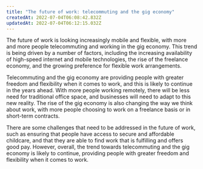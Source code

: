 ```yaml
---
title: "The future of work: telecommuting and the gig economy"
createdAt: 2022-07-04T06:08:42.832Z
updatedAt: 2022-07-04T06:12:15.032Z
---
```


The future of work is looking increasingly mobile and flexible, with more and more people telecommuting and working in the gig economy. This trend is being driven by a number of factors, including the increasing availability of high-speed internet and mobile technologies, the rise of the freelance economy, and the growing preference for flexible work arrangements.

Telecommuting and the gig economy are providing people with greater freedom and flexibility when it comes to work, and this is likely to continue in the years ahead. With more people working remotely, there will be less need for traditional office space, and businesses will need to adapt to this new reality. The rise of the gig economy is also changing the way we think about work, with more people choosing to work on a freelance basis or in short-term contracts.

There are some challenges that need to be addressed in the future of work, such as ensuring that people have access to secure and affordable childcare, and that they are able to find work that is fulfilling and offers good pay. However, overall, the trend towards telecommuting and the gig economy is likely to continue, providing people with greater freedom and flexibility when it comes to work.
